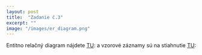 ```yaml
---
layout: post
title:  "Zadanie č.3"
excerpt: ""
image: "/images/er_diagram.png"
---
```


Entitno relačný diagram nájdete [TU](https://github.com/alex1972000/mis/blob/master/images/er_diagram.png):
a vzorové záznamy sú na stiahnutie [TU](https://alex1972000.github.io/mis/elements/):